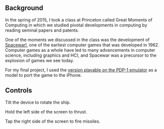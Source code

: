 ## Background

In the spring of 2015, I took a class at Princeton called Great Moments of Computing in which we studied pivotal developments in computing by reading seminal papers and patents.

One of the moments we discussed in the class was the development of [Spacewar!](http://en.wikipedia.org/wiki/Spacewar_%28video_game%29), one of the earliest computer games that was developed in 1962. Computer games as a whole have led to many advancements in computer science, including graphics and HCI, and Spacewar was a precursor to the explosion of games we see today.

For my final project, I used the [version playable on the PDP-1 emulator](http://spacewar.oversigma.com/html5/) as a model to port the game to the iPhone.

## Controls

Tilt the device to rotate the ship.

Hold the left side of the screen to thrust.

Tap the right side of the screen to fire missiles.
